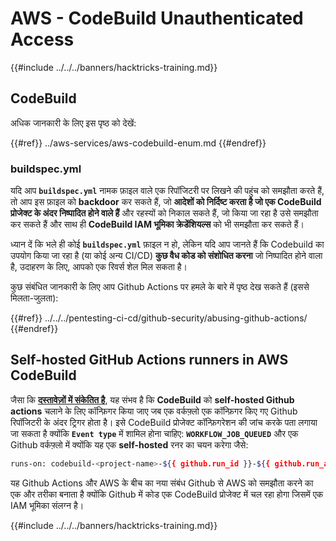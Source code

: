 # AWS - CodeBuild Unauthenticated Access

{{#include ../../../banners/hacktricks-training.md}}

## CodeBuild

अधिक जानकारी के लिए इस पृष्ठ को देखें:

{{#ref}}
../aws-services/aws-codebuild-enum.md
{{#endref}}

### buildspec.yml

यदि आप **`buildspec.yml`** नामक फ़ाइल वाले एक रिपॉजिटरी पर लिखने की पहुंच को समझौता करते हैं, तो आप इस फ़ाइल को **backdoor** कर सकते हैं, जो **आदेशों को निर्दिष्ट करता है जो एक CodeBuild प्रोजेक्ट के अंदर निष्पादित होने वाले हैं** और रहस्यों को निकाल सकते हैं, जो किया जा रहा है उसे समझौता कर सकते हैं और साथ ही **CodeBuild IAM भूमिका क्रेडेंशियल्स** को भी समझौता कर सकते हैं।

ध्यान दें कि भले ही कोई **`buildspec.yml`** फ़ाइल न हो, लेकिन यदि आप जानते हैं कि Codebuild का उपयोग किया जा रहा है (या कोई अन्य CI/CD) **कुछ वैध कोड को संशोधित करना** जो निष्पादित होने वाला है, उदाहरण के लिए, आपको एक रिवर्स शेल मिल सकता है।

कुछ संबंधित जानकारी के लिए आप Github Actions पर हमले के बारे में पृष्ठ देख सकते हैं (इससे मिलता-जुलता):

{{#ref}}
../../../pentesting-ci-cd/github-security/abusing-github-actions/
{{#endref}}

## Self-hosted GitHub Actions runners in AWS CodeBuild <a href="#action-runner" id="action-runner"></a>

जैसा कि [**दस्तावेज़ों में संकेतित है**](https://docs.aws.amazon.com/codebuild/latest/userguide/action-runner.html), यह संभव है कि **CodeBuild** को **self-hosted Github actions** चलाने के लिए कॉन्फ़िगर किया जाए जब एक वर्कफ़्लो एक कॉन्फ़िगर किए गए Github रिपॉजिटरी के अंदर ट्रिगर होता है। इसे CodeBuild प्रोजेक्ट कॉन्फ़िगरेशन की जांच करके पता लगाया जा सकता है क्योंकि **`Event type`** में शामिल होना चाहिए: **`WORKFLOW_JOB_QUEUED`** और एक Github वर्कफ़्लो में क्योंकि यह एक **self-hosted** रनर का चयन करेगा जैसे:
```bash
runs-on: codebuild-<project-name>-${{ github.run_id }}-${{ github.run_attempt }}
```
यह Github Actions और AWS के बीच का नया संबंध Github से AWS को समझौता करने का एक और तरीका बनाता है क्योंकि Github में कोड एक CodeBuild प्रोजेक्ट में चल रहा होगा जिसमें एक IAM भूमिका संलग्न है।

{{#include ../../../banners/hacktricks-training.md}}
